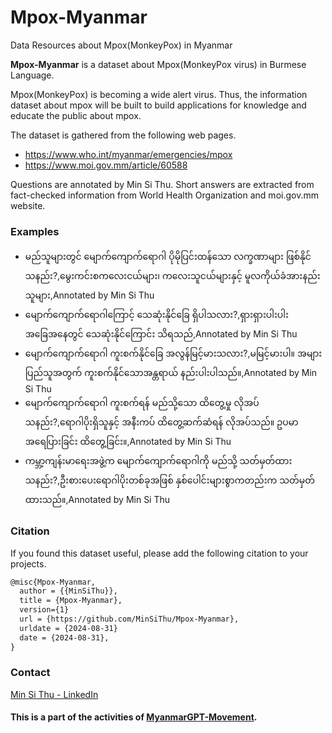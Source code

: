 # Mpox-Myanmar
 
Data Resources about Mpox(MonkeyPox) in Myanmar

**Mpox-Myanmar** is a dataset about Mpox(MonkeyPox virus) in Burmese Language.

Mpox(MonkeyPox) is becoming a wide alert virus. Thus, the information dataset about mpox will be built to build applications for knowledge and educate the public about mpox.

The dataset is gathered from the following web pages.

- https://www.who.int/myanmar/emergencies/mpox
- https://www.moi.gov.mm/article/60588

Questions are annotated by Min Si Thu.
Short answers are extracted from fact-checked information from World Health Organization and moi.gov.mm website.

### Examples

- မည်သူများတွင် မျောက်ကျောက်ရောဂါ ပိုမိုပြင်းထန်သော လက္ခဏာများ ဖြစ်နိုင်သနည်း?,မွေးကင်းစကလေးငယ်များ၊ ကလေးသူငယ်များနှင့် မူလကိုယ်ခံအားနည်းသူများ,Annotated by Min Si Thu
- မျောက်ကျောက်ရောဂါကြောင့် သေဆုံးနိုင်ခြေ ရှိပါသလား?,ရှားရှားပါးပါးအခြေအနေတွင် သေဆုံးနိုင်ကြောင်း သိရသည်,Annotated by Min Si Thu
- မျောက်ကျောက်ရောဂါ ကူးစက်နိုင်ခြေ အလွန်မြင့်မားသလား?,မမြင့်မားပါ။ အများပြည်သူအတွက် ကူးစက်နိုင်သောအန္တရာယ် နည်းပါးပါသည်။,Annotated by Min Si Thu
- မျောက်ကျောက်ရောဂါ ကူးစက်ရန် မည်သို့သော ထိတွေ့မှု လိုအပ်သနည်း?,ရောဂါပိုးရှိသူနှင့် အနီးကပ် ထိတွေ့ဆက်ဆံရန် လိုအပ်သည်။ ဥပမာ အရေပြားခြင်း ထိတွေ့ခြင်း။,Annotated by Min Si Thu
- ကမ္ဘာ့ကျန်းမာရေးအဖွဲ့က မျောက်ကျောက်ရောဂါကို မည်သို့ သတ်မှတ်ထားသနည်း?,ဦးစားပေးရောဂါပိုးတစ်ခုအဖြစ် နှစ်ပေါင်းများစွာကတည်းက သတ်မှတ်ထားသည်။,Annotated by Min Si Thu


### Citation

If you found this dataset useful, please add the following citation to your projects.

```txt
@misc{Mpox-Myanmar,
  author = {{MinSiThu}},
  title = {Mpox-Myanmar},
  version={1}
  url = {https://github.com/MinSiThu/Mpox-Myanmar},
  urldate = {2024-08-31}
  date = {2024-08-31},
}
```

### Contact

[Min Si Thu - LinkedIn](https://www.linkedin.com/in/min-si-thu/)

#### This is a part of the activities of [MyanmarGPT-Movement](https://github.com/MyanmarGPT-Movement).

